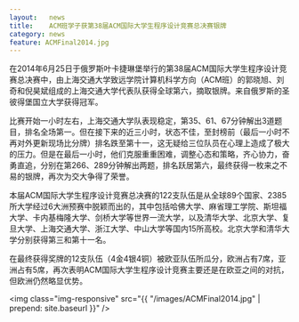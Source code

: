 ```yaml
--- 
layout:   news
title:    ACM班学子获第38届ACM国际大学生程序设计竞赛总决赛银牌
category: news
feature: ACMFinal2014.jpg
---
```


在2014年6月25日于俄罗斯叶卡捷琳堡举行的第38届ACM国际大学生程序设计竞赛总决赛中，由上海交通大学致远学院计算机科学方向（ACM班）的郭晓旭、刘奇和倪昊斌组成的上海交通大学代表队获得全球第六，摘取银牌。<!--break-->来自俄罗斯的圣彼得堡国立大学获得冠军。

比赛开始一小时左右，上海交通大学队表现稳定，第35、61、67分钟解出3道题目，排名全场第一。但在接下来的近三小时，状态不佳，至封榜前（最后一小时不再对外更新现场比分牌）排名跌至第十一，这无疑给三位队员在心理上造成了极大的压力。但是在最后一小时，他们克服重重困难，调整心态和策略，齐心协力，奋勇直追，分别在第266、289分钟解出两题，排名跃居第六，最终获得一枚来之不易的银牌，再次为交大争得了荣誉。

本届ACM国际大学生程序设计竞赛总决赛的122支队伍是从全球89个国家、2385所大学经过6大洲预赛中脱颖而出的，其中包括哈佛大学、麻省理工学院、斯坦福大学、卡内基梅隆大学、剑桥大学等世界一流大学，以及清华大学、北京大学、复旦大学、上海交通大学、浙江大学、中山大学等国内15所高校。北京大学和清华大学分别获得第三和第十一名。

在最终获得奖牌的12支队伍（4金4银4铜）被欧亚队伍所瓜分，欧洲占有7席，亚洲占有5席，再次表明ACM国际大学生程序设计竞赛主要还是在欧亚之间的对抗，但欧洲仍然略显优势。

<img class="img-responsive" src="{{ "/images/ACMFinal2014.jpg" | prepend: site.baseurl }}" />
